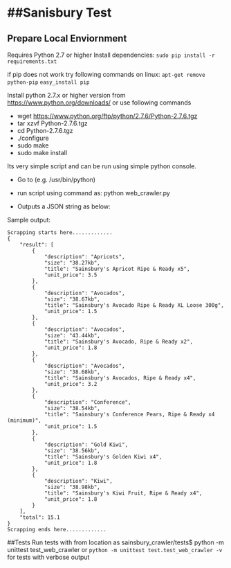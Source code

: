 ##Sanisbury Test
=====================


Prepare Local Enviornment
--------------------------

Requires Python 2.7 or higher
Install dependencies: `sudo pip install -r requirements.txt`

if pip does not work try following commands on linux:
`apt-get remove python-pip`
`easy_install pip`

Install python 2.7.x or higher version from https://www.python.org/downloads/
or use following commands
 - wget https://www.python.org/ftp/python/2.7.6/Python-2.7.6.tgz 
 - tar xzvf Python-2.7.6.tgz 
 - cd Python-2.7.6.tgz
 - ./configure
 - sudo make
 - sudo make install

Its very simple script and can be run using simple python console.
 - Go to <python location> (e.g. /usr/bin/python)
 -  run script using command as: 
	python web_crawler.py 

- Outputs a JSON string as below:

Sample output:
```
Scrapping starts here.............
{
    "result": [
        {
            "description": "Apricots", 
            "size": "38.27kb", 
            "title": "Sainsbury's Apricot Ripe & Ready x5", 
            "unit_price": 3.5
        }, 
        {
            "description": "Avocados", 
            "size": "38.67kb", 
            "title": "Sainsbury's Avocado Ripe & Ready XL Loose 300g", 
            "unit_price": 1.5
        }, 
        {
            "description": "Avocados", 
            "size": "43.44kb", 
            "title": "Sainsbury's Avocado, Ripe & Ready x2", 
            "unit_price": 1.8
        }, 
        {
            "description": "Avocados", 
            "size": "38.68kb", 
            "title": "Sainsbury's Avocados, Ripe & Ready x4", 
            "unit_price": 3.2
        }, 
        {
            "description": "Conference", 
            "size": "38.54kb", 
            "title": "Sainsbury's Conference Pears, Ripe & Ready x4 (minimum)", 
            "unit_price": 1.5
        }, 
        {
            "description": "Gold Kiwi", 
            "size": "38.56kb", 
            "title": "Sainsbury's Golden Kiwi x4", 
            "unit_price": 1.8
        }, 
        {
            "description": "Kiwi", 
            "size": "38.98kb", 
            "title": "Sainsbury's Kiwi Fruit, Ripe & Ready x4", 
            "unit_price": 1.8
        }
    ], 
    "total": 15.1
}
Scrapping ends here.............
```

##Tests
Run tests with
from location as sainsbury_crawler/tests$ python -m unittest test_web_crawler
or
`python -m unittest test.test_web_crawler -v`
for tests with verbose output

